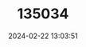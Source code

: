 ---
title: "135034"
category: "Geothelphusa ferruginea"
draft: false
date: 2024-02-22 13:03:51
languages:
  English: ["Rust Colored Crab"]
---